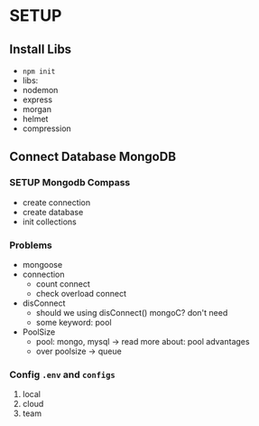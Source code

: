 # SETUP

## Install Libs

- `npm init`
- libs:
- nodemon
- express
- morgan
- helmet
- compression

## Connect Database MongoDB

### SETUP Mongodb Compass

- create connection
- create database
- init collections

### Problems

- mongoose
- connection
  - count connect
  - check overload connect
- disConnect
  - should we using disConnect() mongoC? don't need
  - some keyword: pool
- PoolSize
  - pool: mongo, mysql → read more about: pool advantages
  - over poolsize → queue

### Config `.env` and `configs`

1. local
2. cloud
3. team
